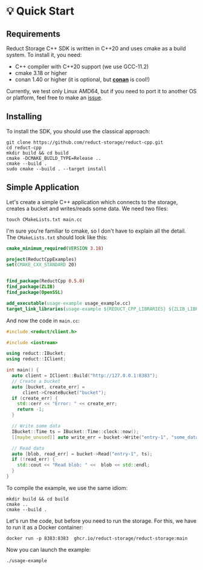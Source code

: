 # 💡 Quick Start

## Requirements

Reduct Storage C++ SDK is written in C++20 and uses cmake as a build system. To install it, you need:

* C++ compiler with C++20 support (we use GCC-11.2)
* cmake 3.18 or higher
* conan 1.40 or higher (it is optional, but [**conan**](https://conan.io) is cool!)

Currently, we test only Linux AMD64, but if you need to port it to another OS or platform, feel free to make an [issue](https://github.com/reduct-storage/reduct-cpp/issues/new/choose).

## Installing

To install the SDK, you should use the classical approach:

```
git clone https://github.com/reduct-storage/reduct-cpp.git
cd reduct-cpp
mkdir build && cd build
cmake -DCMAKE_BUILD_TYPE=Release ..
cmake --build .
sudo cmake --build . --target install
```

## Simple Application

Let's create a simple C++ application which connects to the storage, creates a bucket and writes/reads some data. We need two files:

```
touch CMakeLists.txt main.cc
```

I'm sure you're familiar to cmake, so I don't have to explain all the detail. The `CMakeLists.txt` should look like this:

```cmake
cmake_minimum_required(VERSION 3.18)

project(ReductCppExamples)
set(CMAKE_CXX_STANDARD 20)


find_package(ReductCpp 0.5.0)
find_package(ZLIB)
find_package(OpenSSL)

add_executable(usage-example usage_example.cc)
target_link_libraries(usage-example ${REDUCT_CPP_LIBRARIES} ${ZLIB_LIBRARIES} OpenSSL::SSL OpenSSL::Crypto)

```

And now the code in `main.cc`:

```cpp
#include <reduct/client.h>

#include <iostream>

using reduct::IBucket;
using reduct::IClient;

int main() {
  auto client = IClient::Build("http://127.0.0.1:8383");
  // Create a bucket
  auto [bucket, create_err] =
      client->CreateBucket("bucket");
  if (create_err) {
    std::cerr << "Error: " << create_err;
    return -1;
  }

  // Write some data
  IBucket::Time ts = IBucket::Time::clock::now();
  [[maybe_unused]] auto write_err = bucket->Write("entry-1", "some_data1", ts);

  // Read data
  auto [blob, read_err] = bucket->Read("entry-1", ts);
  if (!read_err) {
    std::cout << "Read blob: " <<  blob << std::endl;
  }
}
```

To compile the example, we use the same idiom:

```
mkdir build && cd build
cmake ..
cmake --build .
```

Let's run the code, but before you need to run the storage. For this, we have to run it as a Docker container:

```
docker run -p 8383:8383  ghcr.io/reduct-storage/reduct-storage:main
```

Now you can launch the example:

```
./usage-example
```
